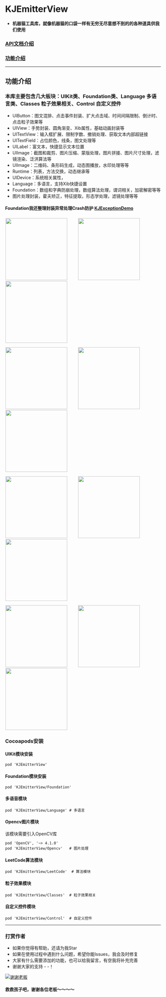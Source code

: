 # KJEmitterView
- **机器猫工具库，就像机器猫的口袋一样有无穷无尽意想不到的的各种道具供我们使用**

### **[API文档介绍](https://github.com/yangKJ/KJEmitterView/wiki/API文档)**
### **[功能介绍](https://github.com/yangKJ/KJEmitterView/wiki/功能介绍)** 

---

## 功能介绍

### 本库主要包含几大板块：UIKit类、Foundation类、Language 多语言类、Classes 粒子效果相关、Control 自定义控件
- UIButton：图文混排、点击事件封装、扩大点击域、时间间隔限制、倒计时、点击粒子效果等
- UIView：手势封装、圆角渐变、Xib属性，基础动画封装等
- UITextView：输入框扩展、限制字数、撤销处理、获取文本内部超链接
- UITextField：占位颜色，线条，图文处理等
- UILabel：富文本，快捷显示文本位置
- UIImage：截图和裁剪、图片压缩、蒙版处理，图片拼接、图片尺寸处理，滤镜渲染、泛洪算法等
- UIImage：二维码、条形码生成，动态图播放，水印处理等等
- Runtime：列表，方法交换，动态继承等
- UIDevice：系统相关属性，
- Language：多语言，支持Xib快捷设置
- Foundation：数组和字典防崩处理，数组算法处理，谓词相关，加密解密等等
- 图片处理封装，霍夫矫正，特征提取，形态学处理，滤镜处理等等

#### Foundation我还整理封装异常处理Crash防护 [KJExceptionDemo](https://github.com/yangKJ/KJExceptionDemo)
### <a id="效果图"></a>
<p align="left">
<img src="https://upload-images.jianshu.io/upload_images/1933747-5cccc7ddb754fef5.gif?imageMogr2/auto-orient/strip" width="200" hspace="1px">
<img src="https://upload-images.jianshu.io/upload_images/1933747-ee290038a762cac4.image?imageMogr2/auto-orient/strip%7CimageView2/2/w/1240" width="200" hspace="30px">
<img src="https://upload-images.jianshu.io/upload_images/1933747-eb62f6e462505d69.image?imageMogr2/auto-orient/strip%7CimageView2/2/w/1240" width="200" hspace="1px">
</p>

<p align="left">
<img src="https://upload-images.jianshu.io/upload_images/1933747-b5c171bee7c7bae5.jpg?imageMogr2/auto-orient/strip%7CimageView2/2/w/1240" width="200" hspace="1px">
<img src="https://p3-juejin.byteimg.com/tos-cn-i-k3u1fbpfcp/f1a37cede69d462aab85ff1486aa5fd4~tplv-k3u1fbpfcp-watermark.image" width="200" hspace="30px">
<img src="https://upload-images.jianshu.io/upload_images/1933747-a2dc9062541cf24c.image?imageMogr2/auto-orient/strip%7CimageView2/2/w/1240" width="200" hspace="1px">
</p>

<p align="left">
<img src="https://upload-images.jianshu.io/upload_images/1933747-ec3102711073b390.image?imageMogr2/auto-orient/strip%7CimageView2/2/w/1240" width="200" hspace="1px">
<img src="https://upload-images.jianshu.io/upload_images/1933747-eaca7b4e368efb93.image?imageMogr2/auto-orient/strip%7CimageView2/2/w/1240" width="200" hspace="30px">
<img src="https://p9-juejin.byteimg.com/tos-cn-i-k3u1fbpfcp/2cc5f05dd18740bdad9170d962ba6404~tplv-k3u1fbpfcp-watermark.image" width="200" hspace="1px">
</p>

<p align="left">
<img src="https://p6-juejin.byteimg.com/tos-cn-i-k3u1fbpfcp/be86b64dac0b4bb4ae393f2b17d732a6~tplv-k3u1fbpfcp-watermark.image" width="200" hspace="1px">
<img src="https://p6-juejin.byteimg.com/tos-cn-i-k3u1fbpfcp/0d0e31ce4c324bfebc12500608335c2c~tplv-k3u1fbpfcp-watermark.image" width="200" hspace="30px">
<img src="https://p1-juejin.byteimg.com/tos-cn-i-k3u1fbpfcp/de85289ad3574a0cb101446249d800e4~tplv-k3u1fbpfcp-watermark.image" width="200" hspace="1px">
</p>

### <a id="Cocoapods安装"></a>Cocoapods安装

#### UIKit模块安装
```
pod 'KJEmitterView'
```
#### Foundation模块安装
```
pod 'KJEmitterView/Foundation'
```

#### 多语音模块
```
pod 'KJEmitterView/Language' # 多语言
```

#### Opencv图片模块
该模块需要引入OpenCV库

```
pod 'OpenCV', '~> 4.1.0'
pod 'KJEmitterView/Opencv'   # 图片处理
```

#### LeetCode算法模块
```
pod 'KJEmitterView/LeetCode'  # 算法模块
```

#### 粒子效果模块
```
pod 'KJEmitterView/Classes'  # 粒子效果相关
```

#### 自定义控件模块
```
pod 'KJEmitterView/Control'  # 自定义控件
```

---

### <a id="打赏作者"></a>打赏作者
* 如果你觉得有帮助，还请为我Star
* 如果在使用过程中遇到什么问题，希望你能Issues，我会及时修复
* 大家有什么需要添加的功能，也可以给我留言，有空我将补充完善
* 谢谢大家的支持 - -！

[![谢谢老板](https://upload-images.jianshu.io/upload_images/1933747-879572df848f758a.png?imageMogr2/auto-orient/strip%7CimageView2/2/w/1240)](https://github.com/yangKJ/KJPlayerDemo)

#### 救救孩子吧，谢谢各位老板～～～～

